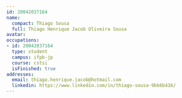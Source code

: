 ```yaml
---
id: 20042037164
name:
  compact: Thiago Sousa
  full: Thiago Henrique Jacob Oliveira Sousa
avatar:
occupations:
- id: 20042037164
  type: student
  campus: ifpb-jp
  course: cstsi
  isFinished: true
addresses:
  email: thiago.henrique.jacob@hotmail.com
  linkedin: https://www.linkedin.com/in/thiago-sousa-9bb6b416/
---
```

